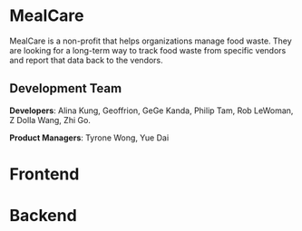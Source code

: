 # MealCare
MealCare is a non-profit that helps organizations manage food waste. They are looking for a long-term way to track food waste from specific vendors and report that data back to the vendors.

## Development Team

**Developers**: Alina Kung, Geoffrion, GeGe Kanda, Philip Tam, Rob LeWoman, Z Dolla Wang, Zhi Go.

**Product Managers**: Tyrone Wong, Yue Dai

# Frontend

# Backend

